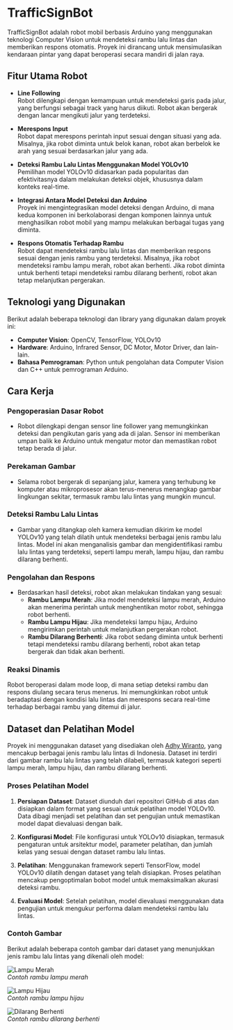 # TrafficSignBot

TrafficSignBot adalah robot mobil berbasis Arduino yang menggunakan teknologi Computer Vision untuk mendeteksi rambu lalu lintas dan memberikan respons otomatis. Proyek ini dirancang untuk mensimulasikan kendaraan pintar yang dapat beroperasi secara mandiri di jalan raya.

## Fitur Utama Robot

- **Line Following**  
  Robot dilengkapi dengan kemampuan untuk mendeteksi garis pada jalur, yang berfungsi sebagai track yang harus diikuti. Robot akan bergerak dengan lancar mengikuti jalur yang terdeteksi.

- **Merespons Input**  
  Robot dapat merespons perintah input sesuai dengan situasi yang ada. Misalnya, jika robot diminta untuk belok kanan, robot akan berbelok ke arah yang sesuai berdasarkan jalur yang ada.

- **Deteksi Rambu Lalu Lintas Menggunakan Model YOLOv10**  
  Pemilihan model YOLOv10 didasarkan pada popularitas dan efektivitasnya dalam melakukan deteksi objek, khususnya dalam konteks real-time.

- **Integrasi Antara Model Deteksi dan Arduino**  
  Proyek ini mengintegrasikan model deteksi dengan Arduino, di mana kedua komponen ini berkolaborasi dengan komponen lainnya untuk menghasilkan robot mobil yang mampu melakukan berbagai tugas yang diminta.

- **Respons Otomatis Terhadap Rambu**  
  Robot dapat mendeteksi rambu lalu lintas dan memberikan respons sesuai dengan jenis rambu yang terdeteksi. Misalnya, jika robot mendeteksi rambu lampu merah, robot akan berhenti. Jika robot diminta untuk berhenti tetapi mendeteksi rambu dilarang berhenti, robot akan tetap melanjutkan pergerakan.

## Teknologi yang Digunakan

Berikut adalah beberapa teknologi dan library yang digunakan dalam proyek ini:

- **Computer Vision**: OpenCV, TensorFlow, YOLOv10
- **Hardware**: Arduino, Infrared Sensor, DC Motor, Motor Driver, dan lain-lain.
- **Bahasa Pemrograman**: Python untuk pengolahan data Computer Vision dan C++ untuk pemrograman Arduino.

## Cara Kerja

### Pengoperasian Dasar Robot

- Robot dilengkapi dengan sensor line follower yang memungkinkan deteksi dan pengikutan garis yang ada di jalan. Sensor ini memberikan umpan balik ke Arduino untuk mengatur motor dan memastikan robot tetap berada di jalur.

### Perekaman Gambar

- Selama robot bergerak di sepanjang jalur, kamera yang terhubung ke komputer atau mikroprosesor akan terus-menerus menangkap gambar lingkungan sekitar, termasuk rambu lalu lintas yang mungkin muncul.

### Deteksi Rambu Lalu Lintas

- Gambar yang ditangkap oleh kamera kemudian dikirim ke model YOLOv10 yang telah dilatih untuk mendeteksi berbagai jenis rambu lalu lintas. Model ini akan menganalisis gambar dan mengidentifikasi rambu lalu lintas yang terdeteksi, seperti lampu merah, lampu hijau, dan rambu dilarang berhenti.

### Pengolahan dan Respons

- Berdasarkan hasil deteksi, robot akan melakukan tindakan yang sesuai:
  - **Rambu Lampu Merah**: Jika model mendeteksi lampu merah, Arduino akan menerima perintah untuk menghentikan motor robot, sehingga robot berhenti.
  - **Rambu Lampu Hijau**: Jika mendeteksi lampu hijau, Arduino mengirimkan perintah untuk melanjutkan pergerakan robot.
  - **Rambu Dilarang Berhenti**: Jika robot sedang diminta untuk berhenti tetapi mendeteksi rambu dilarang berhenti, robot akan tetap bergerak dan tidak akan berhenti.

### Reaksi Dinamis

Robot beroperasi dalam mode loop, di mana setiap deteksi rambu dan respons diulang secara terus menerus. Ini memungkinkan robot untuk beradaptasi dengan kondisi lalu lintas dan merespons secara real-time terhadap berbagai rambu yang ditemui di jalur.

## Dataset dan Pelatihan Model

Proyek ini menggunakan dataset yang disediakan oleh [Adhy Wiranto](https://github.com/AdhyWiranto44/object-detection-indonesian-traffic-signs-using-yolo-algorithm), yang mencakup berbagai jenis rambu lalu lintas di Indonesia. Dataset ini terdiri dari gambar rambu lalu lintas yang telah dilabeli, termasuk kategori seperti lampu merah, lampu hijau, dan rambu dilarang berhenti.

### Proses Pelatihan Model

1. **Persiapan Dataset**: Dataset diunduh dari repositori GitHub di atas dan disiapkan dalam format yang sesuai untuk pelatihan model YOLOv10. Data dibagi menjadi set pelatihan dan set pengujian untuk memastikan model dapat dievaluasi dengan baik.

2. **Konfigurasi Model**: File konfigurasi untuk YOLOv10 disiapkan, termasuk pengaturan untuk arsitektur model, parameter pelatihan, dan jumlah kelas yang sesuai dengan dataset rambu lalu lintas.

3. **Pelatihan**: Menggunakan framework seperti TensorFlow, model YOLOv10 dilatih dengan dataset yang telah disiapkan. Proses pelatihan mencakup pengoptimalan bobot model untuk memaksimalkan akurasi deteksi rambu.

4. **Evaluasi Model**: Setelah pelatihan, model dievaluasi menggunakan data pengujian untuk mengukur performa dalam mendeteksi rambu lalu lintas.

### Contoh Gambar

Berikut adalah beberapa contoh gambar dari dataset yang menunjukkan jenis rambu lalu lintas yang dikenali oleh model:

![Lampu Merah](https://link-to-your-example-image-red-light.jpg)  
_Contoh rambu lampu merah_

![Lampu Hijau](https://link-to-your-example-image-green-light.jpg)  
_Contoh rambu lampu hijau_

![Dilarang Berhenti](https://link-to-your-example-image-no-stop.jpg)  
_Contoh rambu dilarang berhenti_
